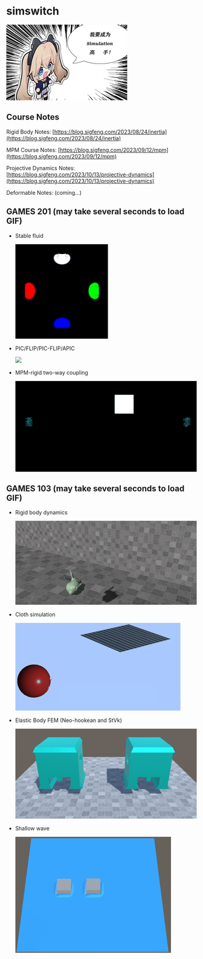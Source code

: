 # simswitch

<img src="./assets/kalabiyau.jpg">

## Course Notes

Rigid Body Notes: [https://blog.sigfeng.com/2023/08/24/inertia](https://blog.sigfeng.com/2023/08/24/inertia)

MPM Course Notes: [https://blog.sigfeng.com/2023/09/12/mpm](https://blog.sigfeng.com/2023/09/12/mpm)

Projective Dynamics Notes: [https://blog.sigfeng.com/2023/10/13/projective-dynamics](https://blog.sigfeng.com/2023/10/13/projective-dynamics)

Deformable Notes: (coming...)

## GAMES 201 (may take several seconds to load GIF)

+ Stable fluid

  <img src="./assets/201_stable_sm.gif" />

+ PIC/FLIP/PIC-FLIP/APIC

  <img src="./assets/201_pic.gif" />

+ MPM-rigid two-way coupling

  <img src="./assets/201_coupling_sm.gif" />

## GAMES 103 (may take several seconds to load GIF)

+ Rigid body dynamics

  <img src="./assets/103_rigid.gif" />

+ Cloth simulation

  <img src="./assets/103_cloth.gif"/>

+ Elastic Body FEM (Neo-hookean and StVk)

  <img src="./assets/103_fem.gif" />

+ Shallow wave

  <img src="./assets/103_wave_sm.gif" />

